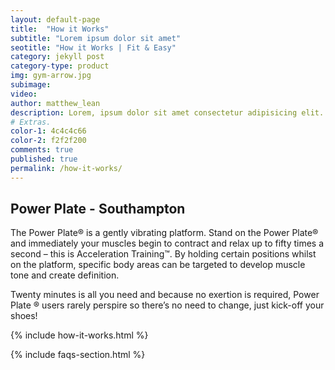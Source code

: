 ```yaml
---
layout: default-page
title:  "How it Works"
subtitle: "Lorem ipsum dolor sit amet"
seotitle: "How it Works | Fit & Easy"
category: jekyll post 
category-type: product
img: gym-arrow.jpg
subimage:
video: 
author: matthew_lean
description: Lorem, ipsum dolor sit amet consectetur adipisicing elit. Quaerat tempora sint magnam! Ex, tempore! Soluta voluptas obcaecati id praesentium, amet excepturi repellendus enim qui voluptatum minus nihil adipisci aliquid corrupti.
# Extras.
color-1: 4c4c4c66
color-2: f2f2f200
comments: true
published: true
permalink: /how-it-works/
---
```


## Power Plate - Southampton

The Power Plate® is a gently vibrating platform. Stand on the Power Plate® and immediately your muscles begin to contract and relax up to fifty times a second – this is Acceleration Training™. By holding certain positions whilst on the platform, specific body areas can be targeted to develop muscle tone and create definition.

Twenty minutes is all you need and because no exertion is required, Power Plate ® users rarely perspire so there’s no need to change, just kick-off your shoes!

{% include how-it-works.html %}

{% include faqs-section.html %}
